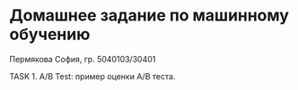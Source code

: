 # Домашнее задание по машинному обучению
Пермякова София, гр. 5040103/30401

TASK 1. A/B Test: пример оценки A/B теста.
